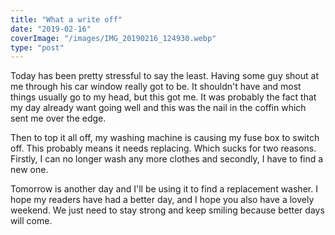 ```yaml
---
title: "What a write off"
date: "2019-02-16"
coverImage: "/images/IMG_20190216_124930.webp"
type: "post"
---
```


Today has been pretty stressful to say the least. Having some guy shout at me through his car window really got to be. It shouldn't have and most things usually go to my head, but this got me. It was probably the fact that my day already want going well and this was the nail in the coffin which sent me over the edge.

Then to top it all off, my washing machine is causing my fuse box to switch off. This probably means it needs replacing. Which sucks for two reasons. Firstly, I can no longer wash any more clothes and secondly, I have to find a new one.

Tomorrow is another day and I'll be using it to find a replacement washer. I hope my readers have had a better day, and I hope you also have a lovely weekend. We just need to stay strong and keep smiling because better days will come.
